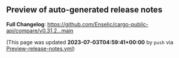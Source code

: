 ## Preview of auto-generated release notes
<!-- Release notes generated using configuration in .github/release.yml at main -->



**Full Changelog**: https://github.com/Enselic/cargo-public-api/compare/v0.31.2...main


(This page was updated **2023-07-03T04:59:41+00:00** by `push` via [Preview-release-notes.yml](https://github.com/Enselic/cargo-public-api/actions/runs/5440736936))
